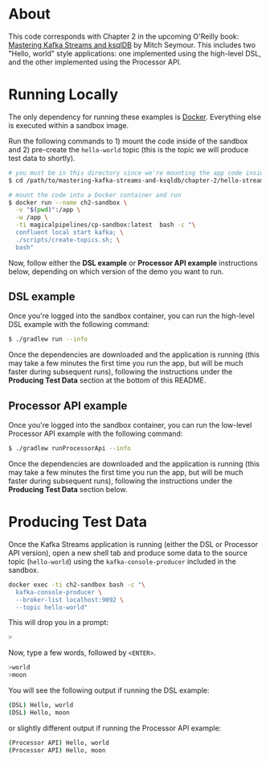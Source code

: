 # About
This code corresponds with Chapter 2 in the upcoming O'Reilly book: [Mastering Kafka Streams and ksqlDB][book] by Mitch Seymour. This includes two "Hello, world" style applications: one implemented using the high-level DSL, and the other implemented using the Processor API.

[book]: https://www.kafka-streams-book.com/

# Running Locally
The only dependency for running these examples is [Docker][docker]. Everything else is executed within a sandbox image.

[docker]: https://www.docker.com/products/docker-desktop

Run the following commands to 1) mount the code inside of the sandbox and 2) pre-create the `hello-world` topic (this is the topic we will produce test data to shortly).

```sh
# you must be in this directory since we're mounting the app code inside of a container
$ cd /path/to/mastering-kafka-streams-and-ksqldb/chapter-2/hello-streams/

# mount the code into a Docker container and run
$ docker run --name ch2-sandbox \
  -v "$(pwd)":/app \
  -w /app \
  -ti magicalpipelines/cp-sandbox:latest  bash -c "\
  confluent local start kafka; \
  ./scripts/create-topics.sh; \
  bash"
```

Now, follow either the **DSL example** or **Processor API example** instructions below, depending on which version of the demo you want to run.

## DSL example

Once you're logged into the sandbox container, you can run the high-level DSL example with the following command:
```sh
$ ./gradlew run --info
```

Once the dependencies are downloaded and the application is running (this may take a few minutes the first time you run the app, but will be much faster during subsequent runs), following the instructions under the __Producing Test Data__ section at the bottom of this README.

## Processor API example

Once you're logged into the sandbox container, you can run the low-level Processor API example with the following command:
```sh
$ ./gradlew runProcessorApi --info
```

Once the dependencies are downloaded and the application is running (this may take a few minutes the first time you run the app, but will be much faster during subsequent runs), following the instructions under the __Producing Test Data__ section below.

# Producing Test Data
Once the Kafka Streams application is running (either the DSL or Processor API version), open a new shell tab and produce some data to the source topic (`hello-world`) using the `kafka-console-producer` included in the sandbox.

```sh
docker exec -ti ch2-sandbox bash -c "\
  kafka-console-producer \
  --broker-list localhost:9092 \
  --topic hello-world"
```

This will drop you in a prompt:

```sh
>
```

Now, type a few words, followed by `<ENTER>`.

```sh
>world
>moon
```

You will see the following output if running the DSL example:
```sh
(DSL) Hello, world
(DSL) Hello, moon
```

or slightly different output if running the Processor API example:
```sh
(Processor API) Hello, world
(Processor API) Hello, moon
```
